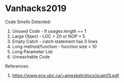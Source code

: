 # Vanhacks2019

Code Smells Detected:

1. Unused Code - If usages.length == 1
2. Large Object - LOC > 20 or NOP > 5
3. Empty Catch - catch statement has 0 lines
4. Long method/function - function size > 10
5. Long Parameter List
6. Unreachable Code 

References:

1. https://www.ece.ubc.ca/~amesbah/docs/scam13.pdf